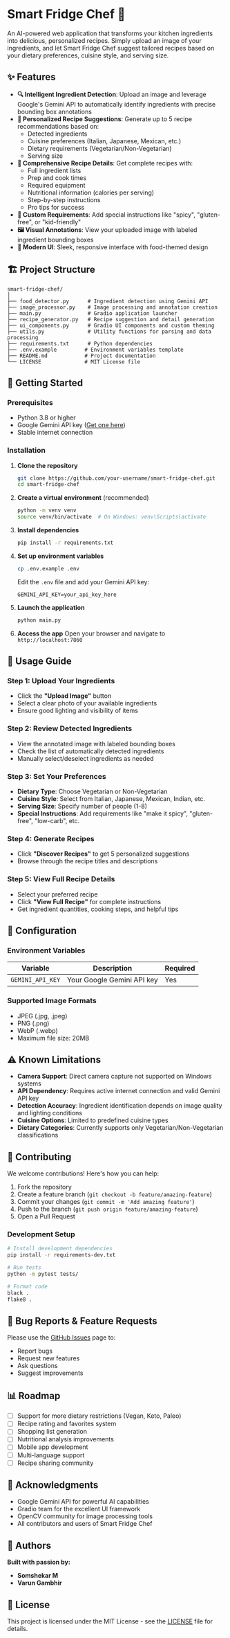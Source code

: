# Smart Fridge Chef 🍳

An AI-powered web application that transforms your kitchen ingredients into delicious, personalized recipes. Simply upload an image of your ingredients, and let Smart Fridge Chef suggest tailored recipes based on your dietary preferences, cuisine style, and serving size.

## ✨ Features

- **🔍 Intelligent Ingredient Detection**: Upload an image and leverage Google's Gemini API to automatically identify ingredients with precise bounding box annotations
- **📝 Personalized Recipe Suggestions**: Generate up to 5 recipe recommendations based on:
  - Detected ingredients
  - Cuisine preferences (Italian, Japanese, Mexican, etc.)
  - Dietary requirements (Vegetarian/Non-Vegetarian)
  - Serving size
- **📖 Comprehensive Recipe Details**: Get complete recipes with:
  - Full ingredient lists
  - Prep and cook times
  - Required equipment
  - Nutritional information (calories per serving)
  - Step-by-step instructions
  - Pro tips for success
- **🎯 Custom Requirements**: Add special instructions like "spicy", "gluten-free", or "kid-friendly"
- **🖼️ Visual Annotations**: View your uploaded image with labeled ingredient bounding boxes
- **💫 Modern UI**: Sleek, responsive interface with food-themed design

## 🏗️ Project Structure

```
smart-fridge-chef/
│
├── food_detector.py      # Ingredient detection using Gemini API
├── image_processor.py    # Image processing and annotation creation
├── main.py               # Gradio application launcher
├── recipe_generator.py   # Recipe suggestion and detail generation
├── ui_components.py      # Gradio UI components and custom theming
├── utils.py              # Utility functions for parsing and data processing
├── requirements.txt      # Python dependencies
├── .env.example         # Environment variables template
├── README.md            # Project documentation
└── LICENSE              # MIT License file
```

## 🚀 Getting Started

### Prerequisites

- Python 3.8 or higher
- Google Gemini API key ([Get one here](https://makersuite.google.com/app/apikey))
- Stable internet connection

### Installation

1. **Clone the repository**
   ```bash
   git clone https://github.com/your-username/smart-fridge-chef.git
   cd smart-fridge-chef
   ```

2. **Create a virtual environment** (recommended)
   ```bash
   python -m venv venv
   source venv/bin/activate  # On Windows: venv\Scripts\activate
   ```

3. **Install dependencies**
   ```bash
   pip install -r requirements.txt
   ```

4. **Set up environment variables**
   ```bash
   cp .env.example .env
   ```
   Edit the `.env` file and add your Gemini API key:
   ```
   GEMINI_API_KEY=your_api_key_here
   ```

5. **Launch the application**
   ```bash
   python main.py
   ```

6. **Access the app**
   Open your browser and navigate to `http://localhost:7860`

## 📖 Usage Guide

### Step 1: Upload Your Ingredients
- Click the **"Upload Image"** button
- Select a clear photo of your available ingredients
- Ensure good lighting and visibility of items

### Step 2: Review Detected Ingredients
- View the annotated image with labeled bounding boxes
- Check the list of automatically detected ingredients
- Manually select/deselect ingredients as needed

### Step 3: Set Your Preferences
- **Dietary Type**: Choose Vegetarian or Non-Vegetarian
- **Cuisine Style**: Select from Italian, Japanese, Mexican, Indian, etc.
- **Serving Size**: Specify number of people (1-8)
- **Special Instructions**: Add requirements like "make it spicy", "gluten-free", "low-carb", etc.

### Step 4: Generate Recipes
- Click **"Discover Recipes"** to get 5 personalized suggestions
- Browse through the recipe titles and descriptions

### Step 5: View Full Recipe Details
- Select your preferred recipe
- Click **"View Full Recipe"** for complete instructions
- Get ingredient quantities, cooking steps, and helpful tips

## 🔧 Configuration

### Environment Variables

| Variable | Description | Required |
|----------|-------------|----------|
| `GEMINI_API_KEY` | Your Google Gemini API key | Yes |

### Supported Image Formats

- JPEG (.jpg, .jpeg)
- PNG (.png)
- WebP (.webp)
- Maximum file size: 20MB

## ⚠️ Known Limitations

- **Camera Support**: Direct camera capture not supported on Windows systems
- **API Dependency**: Requires active internet connection and valid Gemini API key
- **Detection Accuracy**: Ingredient identification depends on image quality and lighting conditions
- **Cuisine Options**: Limited to predefined cuisine types
- **Dietary Categories**: Currently supports only Vegetarian/Non-Vegetarian classifications

## 🤝 Contributing

We welcome contributions! Here's how you can help:

1. Fork the repository
2. Create a feature branch (`git checkout -b feature/amazing-feature`)
3. Commit your changes (`git commit -m 'Add amazing feature'`)
4. Push to the branch (`git push origin feature/amazing-feature`)
5. Open a Pull Request

### Development Setup

```bash
# Install development dependencies
pip install -r requirements-dev.txt

# Run tests
python -m pytest tests/

# Format code
black .
flake8 .
```

## 🐛 Bug Reports & Feature Requests

Please use the [GitHub Issues](https://github.com/your-username/smart-fridge-chef/issues) page to:
- Report bugs
- Request new features
- Ask questions
- Suggest improvements

## 📊 Roadmap

- [ ] Support for more dietary restrictions (Vegan, Keto, Paleo)
- [ ] Recipe rating and favorites system
- [ ] Shopping list generation
- [ ] Nutritional analysis improvements
- [ ] Mobile app development
- [ ] Multi-language support
- [ ] Recipe sharing community

## 🙏 Acknowledgments

- Google Gemini API for powerful AI capabilities
- Gradio team for the excellent UI framework
- OpenCV community for image processing tools
- All contributors and users of Smart Fridge Chef

## 👥 Authors

**Built with passion by:**
- **Somshekar M**
- **Varun Gambhir**

## 📄 License

This project is licensed under the MIT License - see the [LICENSE](LICENSE) file for details.